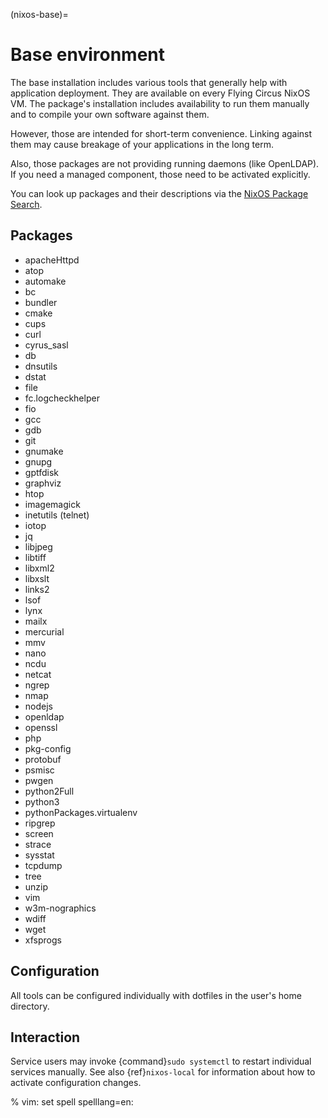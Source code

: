 (nixos-base)=

# Base environment

The base installation includes various tools that generally help with
application deployment. They are available on every Flying Circus NixOS VM.
The package's installation includes availability to run them manually and
to compile your own software against them.

However, those are intended for short-term convenience. Linking against them
may cause breakage of your applications in the long term.

Also, those packages are not providing running daemons (like OpenLDAP). If you
need a managed component, those need to be activated explicitly.

You can look up packages and their descriptions via the [NixOS Package Search](https://search.nixos.org/packages).

## Packages

- apacheHttpd
- atop
- automake
- bc
- bundler
- cmake
- cups
- curl
- cyrus_sasl
- db
- dnsutils
- dstat
- file
- fc.logcheckhelper
- fio
- gcc
- gdb
- git
- gnumake
- gnupg
- gptfdisk
- graphviz
- htop
- imagemagick
- inetutils (telnet)
- iotop
- jq
- libjpeg
- libtiff
- libxml2
- libxslt
- links2
- lsof
- lynx
- mailx
- mercurial
- mmv
- nano
- ncdu
- netcat
- ngrep
- nmap
- nodejs
- openldap
- openssl
- php
- pkg-config
- protobuf
- psmisc
- pwgen
- python2Full
- python3
- pythonPackages.virtualenv
- ripgrep
- screen
- strace
- sysstat
- tcpdump
- tree
- unzip
- vim
- w3m-nographics
- wdiff
- wget
- xfsprogs

## Configuration

All tools can be configured individually with dotfiles in the user's home
directory.

## Interaction

Service users may invoke {command}`sudo systemctl` to restart individual
services manually. See also {ref}`nixos-local` for information about how to
activate configuration changes.

% vim: set spell spelllang=en:
